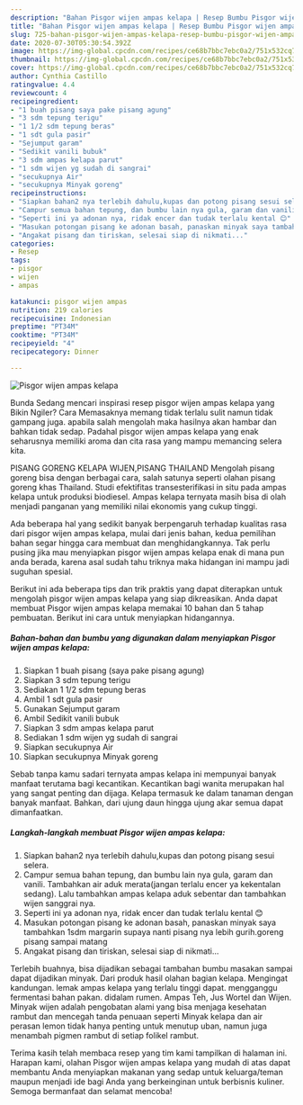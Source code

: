 ```yaml
---
description: "Bahan Pisgor wijen ampas kelapa | Resep Bumbu Pisgor wijen ampas kelapa Yang Enak dan Simpel"
title: "Bahan Pisgor wijen ampas kelapa | Resep Bumbu Pisgor wijen ampas kelapa Yang Enak dan Simpel"
slug: 725-bahan-pisgor-wijen-ampas-kelapa-resep-bumbu-pisgor-wijen-ampas-kelapa-yang-enak-dan-simpel
date: 2020-07-30T05:30:54.392Z
image: https://img-global.cpcdn.com/recipes/ce68b7bbc7ebc0a2/751x532cq70/pisgor-wijen-ampas-kelapa-foto-resep-utama.jpg
thumbnail: https://img-global.cpcdn.com/recipes/ce68b7bbc7ebc0a2/751x532cq70/pisgor-wijen-ampas-kelapa-foto-resep-utama.jpg
cover: https://img-global.cpcdn.com/recipes/ce68b7bbc7ebc0a2/751x532cq70/pisgor-wijen-ampas-kelapa-foto-resep-utama.jpg
author: Cynthia Castillo
ratingvalue: 4.4
reviewcount: 4
recipeingredient:
- "1 buah pisang saya pake pisang agung"
- "3 sdm tepung terigu"
- "1 1/2 sdm tepung beras"
- "1 sdt gula pasir"
- "Sejumput garam"
- "Sedikit vanili bubuk"
- "3 sdm ampas kelapa parut"
- "1 sdm wijen yg sudah di sangrai"
- "secukupnya Air"
- "secukupnya Minyak goreng"
recipeinstructions:
- "Siapkan bahan2 nya terlebih dahulu,kupas dan potong pisang sesui selera."
- "Campur semua bahan tepung, dan bumbu lain nya gula, garam dan vanili. Tambahkan air aduk merata(jangan terlalu encer ya kekentalan sedang). Lalu tambahkan ampas kelapa aduk sebentar dan tambahkan wijen sanggrai nya."
- "Seperti ini ya adonan nya, ridak encer dan tudak terlalu kental 😊"
- "Masukan potongan pisang ke adonan basah, panaskan minyak saya tambahkan 1sdm margarin supaya nanti pisang nya lebih gurih.goreng pisang sampai matang"
- "Angakat pisang dan tiriskan, selesai siap di nikmati..."
categories:
- Resep
tags:
- pisgor
- wijen
- ampas

katakunci: pisgor wijen ampas 
nutrition: 219 calories
recipecuisine: Indonesian
preptime: "PT34M"
cooktime: "PT34M"
recipeyield: "4"
recipecategory: Dinner

---
```



![Pisgor wijen ampas kelapa](https://img-global.cpcdn.com/recipes/ce68b7bbc7ebc0a2/751x532cq70/pisgor-wijen-ampas-kelapa-foto-resep-utama.jpg)

Bunda Sedang mencari inspirasi resep pisgor wijen ampas kelapa yang Bikin Ngiler? Cara Memasaknya memang tidak terlalu sulit namun tidak gampang juga. apabila salah mengolah maka hasilnya akan hambar dan bahkan tidak sedap. Padahal pisgor wijen ampas kelapa yang enak seharusnya memiliki aroma dan cita rasa yang mampu memancing selera kita.

PISANG GORENG KELAPA WIJEN,PISANG THAILAND Mengolah pisang goreng bisa dengan berbagai cara, salah satunya seperti olahan pisang goreng khas Thailand. Studi efektifitas transesterifikasi in situ pada ampas kelapa untuk produksi biodiesel. Ampas kelapa ternyata masih bisa di olah menjadi panganan yang memiliki nilai ekonomis yang cukup tinggi.

Ada beberapa hal yang sedikit banyak berpengaruh terhadap kualitas rasa dari pisgor wijen ampas kelapa, mulai dari jenis bahan, kedua pemilihan bahan segar hingga cara membuat dan menghidangkannya. Tak perlu pusing jika mau menyiapkan pisgor wijen ampas kelapa enak di mana pun anda berada, karena asal sudah tahu triknya maka hidangan ini mampu jadi suguhan spesial.


Berikut ini ada beberapa tips dan trik praktis yang dapat diterapkan untuk mengolah pisgor wijen ampas kelapa yang siap dikreasikan. Anda dapat membuat Pisgor wijen ampas kelapa memakai 10 bahan dan 5 tahap pembuatan. Berikut ini cara untuk menyiapkan hidangannya.

<!--inarticleads1-->

##### Bahan-bahan dan bumbu yang digunakan dalam menyiapkan Pisgor wijen ampas kelapa:

1. Siapkan 1 buah pisang (saya pake pisang agung)
1. Siapkan 3 sdm tepung terigu
1. Sediakan 1 1/2 sdm tepung beras
1. Ambil 1 sdt gula pasir
1. Gunakan Sejumput garam
1. Ambil Sedikit vanili bubuk
1. Siapkan 3 sdm ampas kelapa parut
1. Sediakan 1 sdm wijen yg sudah di sangrai
1. Siapkan secukupnya Air
1. Siapkan secukupnya Minyak goreng


Sebab tanpa kamu sadari ternyata ampas kelapa ini mempunyai banyak manfaat terutama bagi kecantikan. Kecantikan bagi wanita merupakan hal yang sangat penting dan dijaga. Kelapa termasuk ke dalam tanaman dengan banyak manfaat. Bahkan, dari ujung daun hingga ujung akar semua dapat dimanfaatkan. 

<!--inarticleads2-->

##### Langkah-langkah membuat Pisgor wijen ampas kelapa:

1. Siapkan bahan2 nya terlebih dahulu,kupas dan potong pisang sesui selera.
1. Campur semua bahan tepung, dan bumbu lain nya gula, garam dan vanili. Tambahkan air aduk merata(jangan terlalu encer ya kekentalan sedang). Lalu tambahkan ampas kelapa aduk sebentar dan tambahkan wijen sanggrai nya.
1. Seperti ini ya adonan nya, ridak encer dan tudak terlalu kental 😊
1. Masukan potongan pisang ke adonan basah, panaskan minyak saya tambahkan 1sdm margarin supaya nanti pisang nya lebih gurih.goreng pisang sampai matang
1. Angakat pisang dan tiriskan, selesai siap di nikmati...


Terlebih buahnya, bisa dijadikan sebagai tambahan bumbu masakan sampai dapat dijadikan minyak. Dari produk hasil olahan bagian kelapa. Mengingat kandungan. lemak ampas kelapa yang terlalu tinggi dapat. mengganggu fermentasi bahan pakan. didalam rumen. Ampas Teh, Jus Wortel dan Wijen. Minyak wijen adalah pengobatan alami yang bisa menjaga kesehatan rambut dan mencegah tanda penuaan seperti Minyak kelapa dan air perasan lemon tidak hanya penting untuk menutup uban, namun juga menambah pigmen rambut di setiap folikel rambut. 

Terima kasih telah membaca resep yang tim kami tampilkan di halaman ini. Harapan kami, olahan Pisgor wijen ampas kelapa yang mudah di atas dapat membantu Anda menyiapkan makanan yang sedap untuk keluarga/teman maupun menjadi ide bagi Anda yang berkeinginan untuk berbisnis kuliner. Semoga bermanfaat dan selamat mencoba!
